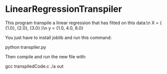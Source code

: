 # LinearRegressionTranspiler

This program transpile a linear regression that has fitted on this data:\n
X = { {1.0}, {2.0}, {3.0} }\n
y = {1.0, 4.0, 6.0}

You just have to install joblib and run this command:

python transpiler.py

Then compile and run the new file with:

gcc transpiledCode.c
./a out
